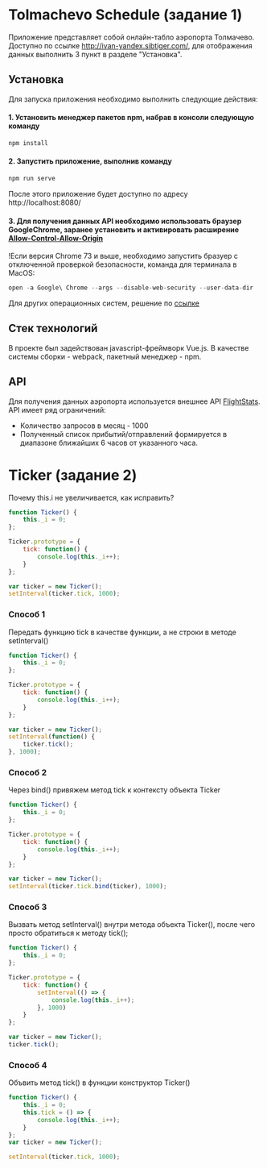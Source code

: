 # Tolmachevo Schedule (задание 1)
Приложение представляет собой онлайн-табло аэропорта Толмачево. Доступно по ссылке http://ivan-yandex.sibtiger.com/, для отображения данных выполнить 3 пункт в разделе "Установка".

## Установка
Для запуска приложения необходимо выполнить следующие действия:
#### 1. Установить менеджер пакетов npm, набрав в консоли следующую команду
```js
npm install
```
#### 2. Запустить приложение, выполнив команду
```js
npm run serve
```
После этого приложение будет доступно по адресу http://localhost:8080/

#### 3. Для получения данных API необходимо использовать браузер GoogleChrome, заранее установить и активировать расширение [Allow-Control-Allow-Origin](https://chrome.google.com/webstore/detail/allow-control-allow-origi/nlfbmbojpeacfghkpbjhddihlkkiljbi?hl=en)

!Если версия Chrome 73 и выше, необходимо запустить бразуер с отключенной проверкой безопасности, команда для терминала в MacOS:

```js
open -a Google\ Chrome --args --disable-web-security --user-data-dir
```
Для других операционных систем, решение по [ссылке](https://stackoverflow.com/questions/3102819/disable-same-origin-policy-in-chrome/3177718#3177718)

## Стек технологий
В проекте был задействован javascript-фреймворк Vue.js. В качестве системы сборки - webpack, пакетный менеджер - npm.

## API
Для получения данных аэропорта используется внешнее API [FlightStats](https://developer.flightstats.com/). API имеет ряд ограничений:
* Количество запросов в месяц - 1000
* Полученный список прибытий/отправлений формируется в диапазоне ближайших 6 часов от указанного часа.


# Ticker (задание 2)
Почему this.i не увеличивается, как исправить?
```js
function Ticker() {
    this._i = 0;
};

Ticker.prototype = {
    tick: function() {
        console.log(this._i++);     
    }
};

var ticker = new Ticker();
setInterval(ticker.tick, 1000);
```

### Способ 1
Передать функцию tick в качестве функции, а не строки в методе setInterval()
```js
function Ticker() {
    this._i = 0;
};

Ticker.prototype = {
    tick: function() {
        console.log(this._i++);     
    }
};

var ticker = new Ticker();
setInterval(function() {
    ticker.tick();
}, 1000);
```

### Способ 2
Через bind() привяжем метод tick к контексту объекта Ticker
```js
function Ticker() {
    this._i = 0;
};

Ticker.prototype = {
    tick: function() {
        console.log(this._i++);     
    }
};

var ticker = new Ticker();
setInterval(ticker.tick.bind(ticker), 1000);
```

### Cпособ 3
Вызвать метод setInterval() внутри метода объекта Ticker(), после чего просто обратиться к методу tick();
```js
function Ticker() {
    this._i = 0;
};

Ticker.prototype = {
    tick: function() {
        setInterval(() => {
            console.log(this._i++);
        }, 1000)     
    }
};

var ticker = new Ticker();
ticker.tick();
```

### Способ 4
Объвить метод tick() в функции конструктор Ticker()
```js
function Ticker() {
    this._i = 0;
    this.tick = () => {
        console.log(this._i++);
    }
};
var ticker = new Ticker();

setInterval(ticker.tick, 1000);
```
